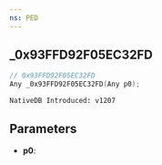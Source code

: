 ```yaml
---
ns: PED
---
```

## _0x93FFD92F05EC32FD

```c
// 0x93FFD92F05EC32FD
Any _0x93FFD92F05EC32FD(Any p0);
```

```
NativeDB Introduced: v1207
```

## Parameters
* **p0**:
